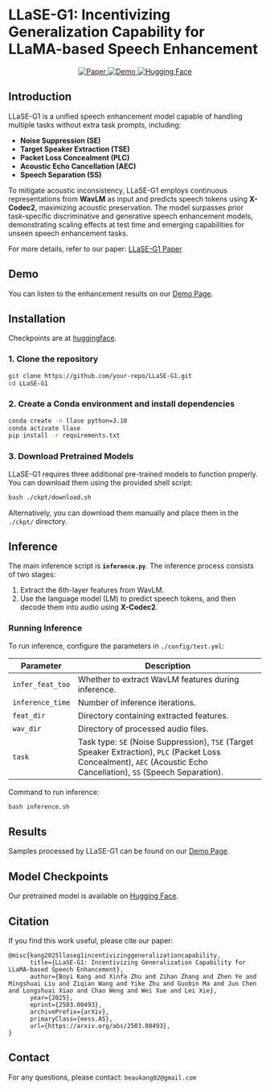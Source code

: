# LLaSE-G1: Incentivizing Generalization Capability for LLaMA-based Speech Enhancement

<p align="center">
  <a href="https://arxiv.org/abs/2503.00493">
    <img src="https://img.shields.io/badge/Paper-ArXiv-red.svg" alt="Paper">
  </a>
  <a href="https://submission-papers.github.io/LLaSE-G1-demo-page/">
    <img src="https://img.shields.io/badge/Demo-Page-blue.svg" alt="Demo">
  </a>
  <a href="https://huggingface.co/ASLP-lab/LLaSE-G1">
    <img src="https://img.shields.io/badge/Model-Hugging%20Face-yellow.svg" alt="Hugging Face">
  </a>
</p>

## Introduction

LLaSE-G1 is a unified speech enhancement model capable of handling multiple tasks without extra task prompts, including:

- **Noise Suppression (SE)**
- **Target Speaker Extraction (TSE)**
- **Packet Loss Concealment (PLC)**
- **Acoustic Echo Cancellation (AEC)**
- **Speech Separation (SS)**

To mitigate acoustic inconsistency, LLaSE-G1 employs continuous representations from **WavLM** as input and predicts speech tokens using **X-Codec2**, maximizing acoustic preservation. The model surpasses prior task-specific discriminative and generative speech enhancement models, demonstrating scaling effects at test time and emerging capabilities for unseen speech enhancement tasks.

For more details, refer to our paper: [LLaSE-G1 Paper](https://arxiv.org/abs/2503.00493)

## Demo

You can listen to the enhancement results on our [Demo Page](https://submission-papers.github.io/LLaSE-G1-demo-page/).

## Installation

Checkpoints are at [huggingface](https://huggingface.co/ASLP-lab/LLaSE-G1).

### 1. Clone the repository

```bash
git clone https://github.com/your-repo/LLaSE-G1.git
cd LLaSE-G1
```

### 2. Create a Conda environment and install dependencies

```bash
conda create -n llase python=3.10
conda activate llase
pip install -r requirements.txt
```

### 3. Download Pretrained Models

LLaSE-G1 requires three additional pre-trained models to function properly. You can download them using the provided shell script:

```bash
bash ./ckpt/download.sh
```

Alternatively, you can download them manually and place them in the `./ckpt/` directory.

## Inference

The main inference script is **`inference.py`**. The inference process consists of two stages:

1. Extract the 6th-layer features from WavLM.
2. Use the language model (LM) to predict speech tokens, and then decode them into audio using **X-Codec2**.

### Running Inference

To run inference, configure the parameters in `./config/test.yml`:

| Parameter        | Description                                                                                                                                                            |
| ---------------- | ---------------------------------------------------------------------------------------------------------------------------------------------------------------------- |
| `infer_feat_too` | Whether to extract WavLM features during inference.                                                                                                                    |
| `inference_time` | Number of inference iterations.                                                                                                                                        |
| `feat_dir`       | Directory containing extracted features.                                                                                                                               |
| `wav_dir`        | Directory of processed audio files.                                                                                                                                    |
| `task`           | Task type: `SE` (Noise Suppression), `TSE` (Target Speaker Extraction), `PLC` (Packet Loss Concealment), `AEC` (Acoustic Echo Cancellation), `SS` (Speech Separation). |

Command to run inference:

```bash
bash inference.sh
```

## Results

Samples processed by LLaSE-G1 can be found on our [Demo Page](https://submission-papers.github.io/LLaSE-G1-demo-page/).

## Model Checkpoints

Our pretrained model is available on [Hugging Face](https://huggingface.co/ASLP-lab/LLaSE-G1).

## Citation

If you find this work useful, please cite our paper:

```
@misc{kang2025llaseg1incentivizinggeneralizationcapability,
      title={LLaSE-G1: Incentivizing Generalization Capability for LLaMA-based Speech Enhancement}, 
      author={Boyi Kang and Xinfa Zhu and Zihan Zhang and Zhen Ye and Mingshuai Liu and Ziqian Wang and Yike Zhu and Guobin Ma and Jun Chen and Longshuai Xiao and Chao Weng and Wei Xue and Lei Xie},
      year={2025},
      eprint={2503.00493},
      archivePrefix={arXiv},
      primaryClass={eess.AS},
      url={https://arxiv.org/abs/2503.00493}, 
}
```


## Contact

For any questions, please contact: `beaukang02@gmail.com`

